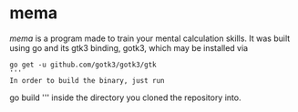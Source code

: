 # mema
*mema* is a program made to train your mental calculation skills.
It was built using go and its gtk3 binding, gotk3, which may be installed via
```
go get -u github.com/gotk3/gotk3/gtk
'''
In order to build the binary, just run
```
go build
'''
inside the directory you cloned the repository into.
